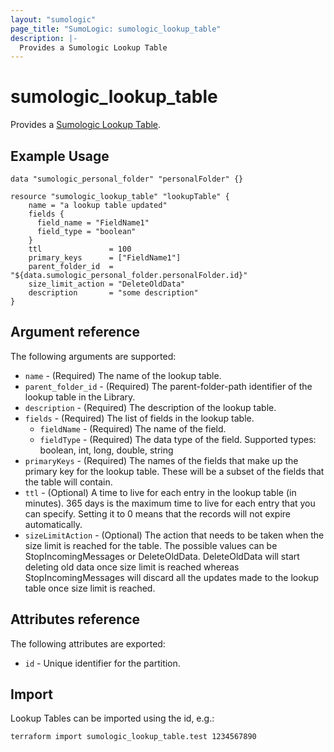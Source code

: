 ```yaml
---
layout: "sumologic"
page_title: "SumoLogic: sumologic_lookup_table"
description: |-
  Provides a Sumologic Lookup Table
---
```


# sumologic_lookup_table
Provides a [Sumologic Lookup Table][1].

## Example Usage
```hcl
data "sumologic_personal_folder" "personalFolder" {}

resource "sumologic_lookup_table" "lookupTable" {
    name = "a lookup table updated"
    fields {
      field_name = "FieldName1"
      field_type = "boolean"
    }
    ttl               = 100
    primary_keys      = ["FieldName1"]
    parent_folder_id  = "${data.sumologic_personal_folder.personalFolder.id}"
    size_limit_action = "DeleteOldData"
    description       = "some description"
}
```

## Argument reference

The following arguments are supported:

- `name` - (Required) The name of the lookup table.
- `parent_folder_id` - (Required) The parent-folder-path identifier of the lookup table in the Library.
- `description` - (Required) The description of the lookup table.
- `fields` - (Required) The list of fields in the lookup table.
  - `fieldName` - (Required) The name of the field.
  - `fieldType` - (Required) The data type of the field. Supported types: boolean, int, long, double, string
- `primaryKeys` - (Required) The names of the fields that make up the primary key for the lookup table. These will be a subset of the fields that the table will contain.
- `ttl` - (Optional) A time to live for each entry in the lookup table (in minutes). 365 days is the maximum time to live for each entry that you can specify. Setting it to 0 means that the records will not expire automatically.
- `sizeLimitAction` - (Optional) The action that needs to be taken when the size limit is reached for the table. The possible values can be StopIncomingMessages or DeleteOldData. DeleteOldData will start deleting old data once size limit is reached whereas StopIncomingMessages will discard all the updates made to the lookup table once size limit is reached.

## Attributes reference

The following attributes are exported:

- `id` - Unique identifier for the partition.

## Import
Lookup Tables can be imported using the id, e.g.:

```hcl
terraform import sumologic_lookup_table.test 1234567890
```

[1]: https://help.sumologic.com/05Search/Lookup_Tables
